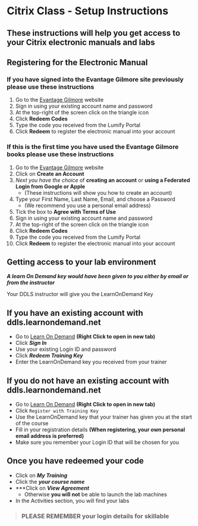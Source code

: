 # Citrix Class - Setup Instructions

## These instructions will help you get access to your Citrix electronic manuals and labs

## Registering for the Electronic Manual
### If you have signed into the Evantage Gilmore site previously please use these instructions
1. Go to the [Evantage Gilmore](https://evantage.gilmoreglobal.com/) website
2. Sign in using your existing account name and password
3. At the top-right of the screen click on the triangle icon
4. Click **Redeem Codes**
5. Type the code you received from the Lumify Portal
6. Click **Redeem** to register the electronic manual into your account

### If this is the first time you have used the Evantage Gilmore books please use these instructions
1. Go to the [Evantage Gilmore](https://evantage.gilmoreglobal.com/) website
1. Click on **Create an Account**
1. *Next you have the choice* of **creating an account** or **using a Federated Login from Google or Apple**
    - (These instructions will show you how to create an account)
1. Type your First Name, Last Name, Email, and choose a Password
    - (We recommend you use a personal email address)
1. Tick the box to **Agree with Terms of Use**
1. Sign in using your existing account name and password
1. At the top-right of the screen click on the triangle icon
1. Click **Redeem Codes**
1. Type the code you received from the Lumify Portal
1. Click **Redeem** to register the electronic manual into your account


## Getting access to your lab environment

***A learn On Demand key would have been given to you either by email or from the instructor***

Your DDLS instructor will give you the LearnOnDemand Key
## If you have an existing account with ddls.learnondemand.net
  - Go to [Learn On Demand](https://ddls.learnondemand.net) **(Right Click to open in new tab)**
  - Click ***Sign In***
  - Use your existing Login ID and password
  - Click ***Redeem Training Key***
  - Enter the LearnOnDemand key you received from your trainer
    
## If you do not have an existing account with ddls.learnondemand.net
  - Go to [Learn On Demand](https://ddls.learnondemand.net) **(Right Click to open in new tab)**
  - Click `Register with Training Key`  
  - Use the LearnOnDemand key that your trainer has given you at the start of the course
  - Fill in your registration details **(When registering, your own personal email address is preferred)**
  - Make sure you remember your Login ID that will be chosen for you
    
## Once you have redeemed your code
  - Click on ***My Training***
  - Click the ***your course name***
  - ***Click on ***View Agreement*** 
    - Otherwise **you will not** be able to launch the lab machines
  - In the Activities section, you will find your labs

> ### **PLEASE REMEMBER your login details for skillable** ###
